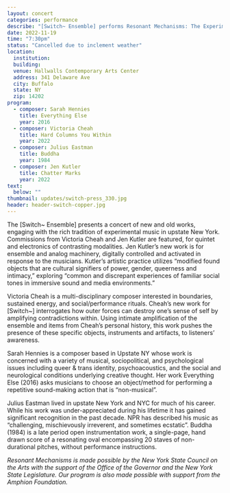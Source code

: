 ```yaml
---
layout: concert
categories: performance
describe: "[Switch~ Ensemble] performs Resonant Mechanisms: The Experimental Tradition in Upstate New York, which includes two new commissions from Victoria Cheah and Jen Kutler, alongside works by Sarah Hennies and Julius Eastman"
date: 2022-11-19
time: "7:30pm"
status: "Cancelled due to inclement weather"
location:
  institution:
  building:
  venue: Hallwalls Contemporary Arts Center
  address: 341 Delaware Ave
  city: Buffalo
  state: NY
  zip: 14202
program:
  - composer: Sarah Hennies
    title: Everything Else
    year: 2016
  - composer: Victoria Cheah
    title: Hard Columns You Within
    year: 2022
  - composer: Julius Eastman
    title: Buddha
    year: 1984
  - composer: Jen Kutler
    title: Chatter Marks
    year: 2022
text:
  below: ""
thumbnail: updates/switch-press_330.jpg
header: header-switch-copper.jpg
---
```


The [Switch~ Ensemble] presents a concert of new and old works, engaging with the rich tradition of experimental music in upstate New York. Commissions from Victoria Cheah and Jen Kutler are featured, for quintet and electronics of contrasting modalities. Jen Kutler’s new work is for ensemble and analog machinery, digitally controlled and activated in response to the musicians. Kutler’s artistic practice utilizes “modified found objects that are cultural signifiers of power, gender, queerness and intimacy,” exploring “common and discrepant experiences of familiar social tones in immersive sound and media environments.”

Victoria Cheah is a multi-disciplinary composer interested in boundaries, sustained energy, and social/performance rituals. Cheah’s new work for [Switch~] interrogates how outer forces can destroy one’s sense of self by amplifying contradictions within. Using intimate amplification of the ensemble and items from Cheah’s personal history, this work pushes the presence of these specific objects, instruments and artifacts, to listeners’ awareness.

Sarah Hennies is a composer based in Upstate NY whose work is concerned with a variety of musical, sociopolitical, and psychological issues including queer & trans identity, psychoacoustics, and the social and neurological conditions underlying creative thought. Her work Everything Else (2016) asks musicians to choose an object/method for performing a repetitive sound-making action that is “non-musical”.

Julius Eastman lived in upstate New York and NYC for much of his career. While his work was under-appreciated during his lifetime it has gained significant recognition in the past decade. NPR has described his music as “challenging, mischievously irreverent, and sometimes ecstatic”. Buddha (1984) is a late period open instrumentation work, a single-page, hand drawn score of a resonating oval encompassing 20 staves of non-durational pitches, without performance instructions.

*Resonant Mechanisms is made possible by the New York State Council on the Arts with the support of the Office of the Governor and the New York State Legislature. Our program is also made possible with support from the Amphion Foundation.*
